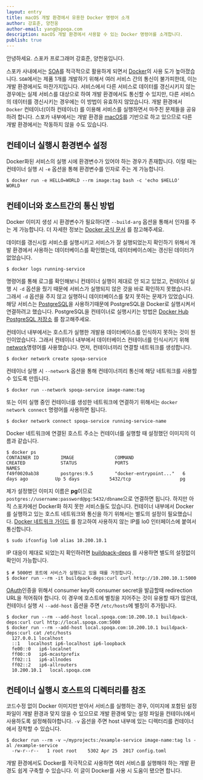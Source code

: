 ```yaml
---
layout: entry
title: macOS 개발 환경에서 유용한 Docker 명령어 소개
author: 강효준, 양천웅
author-email: yang@spoqa.com
description: macOS 개발 환경에서 사용할 수 있는 Docker 명령어를 소개합니다.
publish: true
---
```


안녕하세요. 스포카 프로그래머 강효준, 양천웅입니다.

스포카 사내에서는 [SOA][]를 적극적으로 활용하게 되면서 [Docker][]의 사용 도가 높아졌습니다.
`SOA`에서는 제품 1개를 개발하기 위해서 여러 서비스 간의 통신이 불가피한데, 이는 개발 환경에서도 마찬가지입니다.
서비스에서 다른 서비스로 데이터를 갱신시키지 않는 경우에는 실제 서비스를 대상으로 하여 개발 환경에서도 통신할 수 있지만, 다른 서비스의 데이터를 갱신시키는 경우에는 이 방법이 유효하지 않았습니다.
개발 환경에서 `Docker` 컨테이너(이하 컨테이너) 를 이용해 서비스를 실행하면서 마주친 문제들을 공유하려 합니다.
스포카 내부에서는 개발 환경을 [macOS][]를 기반으로 하고 있으므로 다른 개발 환경에서는 작동하지 않을 수도 있습니다. 

## 컨테이너 실행시 환경변수 설정
Docker화된 서비스의 실행 시에 환경변수가 있어야 하는 경우가 존재합니다.
이럴 때는 컨테이너 실행 시 `-e` 옵션을 통해 환경변수를 인자로 주는 게 가능합니다.

```
$ docker run -e HELLO=WORLD --rm image:tag bash -c 'echo $HELLO'
WORLD
```

## 컨테이너와 호스트간의 통신 방법
Docker 이미지 생성 시 환경변수가 필요하다면 `--build-arg` 옵션을 통해서 인자를 주는 게 가능합니다. 더 자세한 정보는 [Docker 공식 문서][docker-arg] 를 참고해주세요.

데이터를 갱신시킬 서비스를 실행시키고 서비스가 잘 실행되었는지 확인하기 위해서 개발 환경에서 사용하는 데이터베이스를 확인했는데, 데이터베이스에는 갱신된 데이터가 없었습니다.

```
$ docker logs running-service
```

명령어를 통해 로그를 확인해보니 컨테이너 실행이 제대로 안 되고 있었고, 컨테이너 실행 시 `-d` 옵션을 줬기 때문에 서비스가 실행되지 않은 것을 바로 확인하지 못했습니다. 그래서 `-d` 옵션을 주지 않고 실행하니 데이터베이스를 찾지 못하는 문제가 있었습니다.
해당 서비스는 [PostgreSQL][]을 사용하기때문에 PostgreSQL을 Docker로 실행시켜서 연결하려고 했습니다.
PostgreSQL을 컨테이너로 실행시키는 방법은 [Docker Hub PostgreSQL 저장소](https://hub.docker.com/_/postgres/) 를 참고해주세요.

컨테이너 내부에서는 호스트가 실행한 개발용 데이터베이스를 인식하지 못하는 것이 원인이었습니다. 그래서 컨테이너 내부에서 데이터베이스 컨테이너를 인식시키기 위해 [network][]명령어를 사용했습니다.
먼저, 컨테이너끼리 연결할 네트워크를 생성합니다.

```
$ docker network create spoqa-service 
```

컨테이너 실행 시 `--network` 옵션을 통해 컨테이너끼리 통신에 해당 네트워크를 사용할 수 있도록 만듭니다.

```
$ docker run --network spoqa-service image-name:tag
```

또는 이미 실행 중인 컨테이너를 생성한 네트워크에 연결하기 위해서는 `docker network connect` 명령어를 사용하면 됩니다.

```
$ docker network connect spoqa-service running-service-name
```

Docker 네트워크에 연결된 호스트 주소는 컨테이너를 실행할 때 설정했던 이미지의 이름과 같습니다.


```
$ docker ps
CONTAINER ID        IMAGE               COMMAND                  CREATED             STATUS              PORTS                     NAMES
f49f0020ab38        postgres:9.5        "docker-entrypoint..."   6 days ago          Up 5 days           5432/tcp                  pg
```

제가 설정했던 이미지 이름은 <strong>pg</strong>이므로 `postgres://username:password@pg:5432/dbname`으로 연결하면 됩니다. 하지만 아직 스포카에선 Docker화 하지 못한 서비스들도 있습니다. 컨테이너 내부에서 Docker를 실행하고 있는 호스트 네트워크와 통신을 하기 위해서는 별도의 설정이 필요했습니다.
[Docker 네트워크 가이드](https://docs.docker.com/docker-for-mac/networking/#use-cases-and-workarounds) 를 참고하여 사용하지 않는 IP를 lo0 인터페이스에 붙여서 통신합니다.

```
$ sudo ifconfig lo0 alias 10.200.10.1
```

IP 대응이 제대로 되었는지 확인하려면 [buildpack-deps](https://hub.docker.com/_/buildpack-deps/) 를 사용하면 별도의 설정없이 확인이 가능합니다.

```
$ # 5000번 포트에 서비스가 실행되고 있을 때를 가정합니다.
$ docker run --rm -it buildpack-deps:curl curl http://10.200.10.1:5000
```

[OAuth][]인증을 위해서 consumer key와 consumer secret을 발급할때 redirection URL을 적어줘야 합니다.
이 경우에 호스트에 별칭을 지어주는 것이 유용할 때가 많은데, 컨테이너 실행 시 `--add-host` 옵션을 주면 `/etc/hosts`에 별칭이 추가됩니다.

```
$ docker run --rm --add-host local.spoqa.com:10.200.10.1 buildpack-deps:curl curl http://local.spoqa.com:5000
$ docker run --rm --add-host local.spoqa.com:10.200.10.1 buildpack-deps:curl cat /etc/hosts
  127.0.0.1	localhost
  ::1	localhost ip6-localhost ip6-loopback
  fe00::0	ip6-localnet
  ff00::0	ip6-mcastprefix
  ff02::1	ip6-allnodes
  ff02::2	ip6-allrouters
  10.200.10.1	local.spoqa.com
```

## 컨테이너 실행시 호스트의 디렉터리를 참조
코드수정 없이 Docker 이미지만 받아서 서비스를 실행하는 경우, 이미지에 포함된 설정 파일이 개발 환경과 맞지 않을 수 있으므로 개발 환경에 맞는 설정 파일을 컨테이너에서 사용하도록 설정해줘야합니다. `-v` 옵션을 주면 host 내부에 있는 디렉터리를 컨테이너에서 장착할 수 있습니다.

```
$ docker run --rm -v ~/myprojects:/example-service image-name:tag ls -al /example-service
  -rw-r--r--   1 root root    5302 Apr 25  2017 config.toml

```

개발 환경에서도 Docker를 적극적으로 사용하면 여러 서비스를 실행해야 하는 개발 환경도 쉽게 구축할 수 있습니다.
이 글이 Docker를 사용 시 도움이 됐으면 합니다.

[SOA]: https://ko.wikipedia.org/wiki/%EC%84%9C%EB%B9%84%EC%8A%A4_%EC%A7%80%ED%96%A5_%EC%95%84%ED%82%A4%ED%85%8D%EC%B2%98
[Docker]: https://www.docker.com/
[PostgreSQL]: https://www.postgresql.org/
[macOS]: https://ko.wikipedia.org/wiki/MacOS
[network]: https://docs.docker.com/engine/reference/commandline/network/
[docker-arg]: https://docs.docker.com/engine/reference/builder/#arg
[OAuth]: https://ko.wikipedia.org/wiki/OAuth
